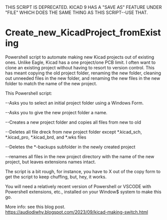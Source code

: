 THIS SCRIPT IS DEPRECATED. KICAD 9 HAS A "SAVE AS" FEATURE UNDER "FILE" WHICH DOES THE SAME THING AS THIS SCRIPT--USE THAT.

# Create_new_KicadProject_fromExisting
Powershell script to automate making new Kicad projects out of existing ones.
Unlike Eagle, Kicad has a one project/one PCB limit.
I often want to clone an existing project without having to resort to version control.
This has meant copying the old project folder, renaming the new folder, cleaning out unneeded files in the new folder, and renaming the new files in the new folder to match the name of the new project.

This Powershell script:

--Asks you to select an initial project folder using a Windows Form.

--Asks you to give the new project folder a name.

--Creates a new project folder and copies all files from new to old

--Deletes all file dreck from new project folder except *.kicad_sch, *.kicad_pro, *.kicad_brd, and *.wks files

--Deletes the *-backups subfolder in the newly created project

--renames all files in the new project directory with the name of the new project, but leaves extensions names intact.

The script is a bit rough, for instance, you have to X out of the copy form to get the script to keep chuffing, but, hey, it works.

You will need a relatively recent version of Powershell or VSCODE with Powershell extensions, etc., installed on your Window$ system to make this go.

More info: see this blog post. https://audiodiwhy.blogspot.com/2023/09/kicad-making-switch.html
